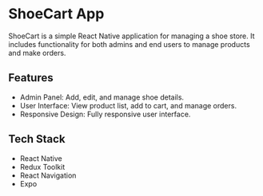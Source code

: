 # ShoeCart App

ShoeCart is a simple React Native application for managing a shoe store. It includes functionality for both admins and end users to manage products and make orders.

## Features

- Admin Panel: Add, edit, and manage shoe details.
- User Interface: View product list, add to cart, and manage orders.
- Responsive Design: Fully responsive user interface.

## Tech Stack

- React Native
- Redux Toolkit
- React Navigation
- Expo
